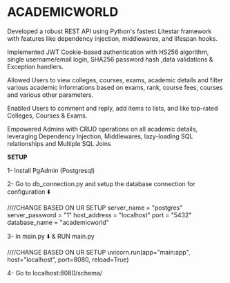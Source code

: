 # ACADEMICWORLD

Developed a robust REST API using Python's fastest Litestar framework with features like dependency injection, middlewares, and lifespan hooks.

Implemented JWT Cookie-based authentication with HS256 algorithm, single username/email login, SHA256 password hash ,data validations & Exception handlers.

Allowed Users to view colleges, courses, exams, academic details and filter various academic informations based on exams, rank, course fees, courses and various other parameters. 

Enabled Users to comment and reply, add items to lists, and like top-rated Colleges, Courses & Exams.

Empowered Admins with CRUD operations on all academic details, leveraging Dependency Injection, Middlewares, lazy-loading SQL relationships and Multiple SQL Joins 


**SETUP**

1- Install PgAdmin (Postgresql)

2- Go to db_connection.py and setup the database connection for configuration ⬇️

////CHANGE BASED ON UR SETUP
server_name = "postgres"
server_password = "1"
host_address = "localhost"
port = "5432"
database_name = "academicworld"

3- In main.py ⬇️ & RUN main.py

////CHANGE BASED ON UR SETUP
uvicorn.run(app="main:app", host="localhost", port=8080, reload=True)

4- Go to localhost:8080/schema/

